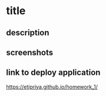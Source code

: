 # title

## description
## screenshots
## link to deploy application
https://etipriya.github.io/homework_1/